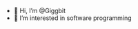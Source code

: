 - 👋 Hi, I’m @Giggbit
- 👀 I’m interested in software programming

<!---
Giggbit/Giggbit is a ✨ special ✨ repository because its `README.md` (this file) appears on your GitHub profile.
You can click the Preview link to take a look at your changes.
--->
